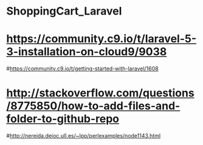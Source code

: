 # ShoppingCart_Laravel
# https://community.c9.io/t/laravel-5-3-installation-on-cloud9/9038
#https://community.c9.io/t/getting-started-with-laravel/1608
# http://stackoverflow.com/questions/8775850/how-to-add-files-and-folder-to-github-repo
#http://nereida.deioc.ull.es/~lpp/perlexamples/node1143.html


